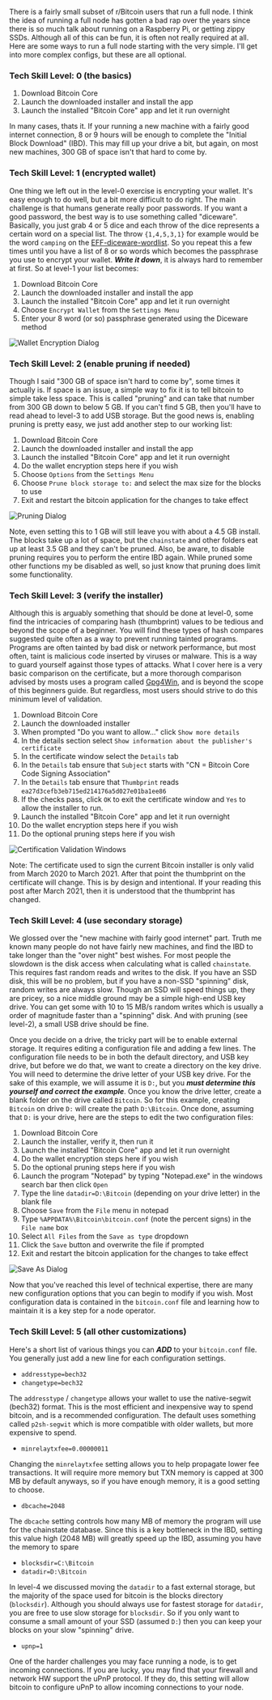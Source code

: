 There is a fairly small subset of r/Bitcoin users that run a full node.  I think the idea of running a full node has gotten a bad rap over the years since there is so much talk about running on a Raspberry Pi, or getting zippy SSDs.  Although all of this can be fun, it is often not really required at all.  Here are some ways to run a full node starting with the very simple.  I'll get into more complex configs, but these are all optional.

### Tech Skill Level: 0 (the basics)

1. Download Bitcoin Core
2. Launch the downloaded installer and install the app
9. Launch the installed "Bitcoin Core" app and let it run overnight

In many cases, thats it.  If your running a new machine with a fairly good internet connection, 8 or 9 hours will be enough to complete the "Initial Block Download" (IBD).  This may fill up your drive a bit, but again, on most new machines, 300 GB of space isn't that hard to come by.

### Tech Skill Level: 1 (encrypted wallet)

One thing we left out in the level-0 exercise is encrypting your wallet.  It's easy enough to do well, but a bit more difficult to do right.  The main challenge is that humans generate really poor passwords.  If you want a good password, the best way is to use something called "diceware".  Basically, you just grab 4 or 5 dice and each throw of the dice represents a certain word on a special list.  The throw `{1,4,5,3,1}` for example would be the word `camping` on the [EFF-diceware-wordlist](https://www.eff.org/files/2016/07/18/eff_large_wordlist.txt).  So you repeat this a few times until you have a list of 8 or so words which becomes the passphrase you use to encrypt your wallet.  ***Write it down***, it is always hard to remember at first.  So at level-1 your list becomes:

1. Download Bitcoin Core
2. Launch the downloaded installer and install the app
9. Launch the installed "Bitcoin Core" app and let it run overnight
4. Choose `Encrypt Wallet` from the `Settings Menu`
5. Enter your 8 word (or so) passphrase generated using the Diceware method

![Wallet Encryption Dialog](/assets/encrypt.png)

### Tech Skill Level: 2 (enable pruning if needed)

Though I said "300 GB of space isn't hard to come by", some times it actually is.  If space is an issue, a simple way to fix it is to tell bitcoin to simple take less space.  This is called "pruning" and can take that number from 300 GB down to below 5 GB.  If you can't find 5 GB, then you'll have to read ahead to level-3 to add USB storage.  But the good news is, enabling pruning is pretty easy, we just add another step to our working list:

1. Download Bitcoin Core
2. Launch the downloaded installer and install the app
9. Launch the installed "Bitcoin Core" app and let it run overnight
4. Do the wallet encryption steps here if you wish
5. Choose `Options` from the `Settings Menu`
6. Choose `Prune block storage to:` and select the max size for the blocks to use
7. Exit and restart the bitcoin application for the changes to take effect

![Pruning Dialog](/assets/prune.png)

Note, even setting this to 1 GB will still leave you with about a 4.5 GB install.  The blocks take up a lot of space, but the `chainstate` and other folders eat up at least 3.5 GB and they can't be pruned.  Also, be aware, to disable pruning requires you to perform the entire IBD again.  While pruned some other functions my be disabled as well, so just know that pruning does limit some functionality.

### Tech Skill Level: 3 (verify the installer)

Although this is arguably something that should be done at level-0, some find the intricacies of comparing hash (thumbprint) values to be tedious and beyond the scope of a beginner.  You will find these types of hash compares suggested quite often as a way to prevent running tainted programs.  Programs are often tainted by bad disk or network performance, but most often, taint is malicious code inserted by viruses or malware.  This is a way to guard yourself against those types of attacks.  What I cover here is a very basic comparison on the certificate, but a more thorough comparison advised by mosts uses a program called [Gpg4Win](), and is beyond the scope of this beginners guide.  But regardless, most users should strive to do this minimum level of validation.

1. Download Bitcoin Core
2. Launch the downloaded installer
3. When prompted "Do you want to allow..." click `Show more details`
4. In the details section select `Show information about the publisher's certificate`
5. In the certificate window select the `Details` tab
6. In the `Details` tab ensure that `Subject` starts with "CN = Bitcoin Core Code Signing Association"
7. In the `Details` tab ensure that `Thumbprint` reads `ea27d3cefb3eb715ed214176a5d027e01ba1ee86`
8. If the checks pass, click `OK` to exit the certificate window and `Yes` to allow the installer to run.
9. Launch the installed "Bitcoin Core" app and let it run overnight
10. Do the wallet encryption steps here if you wish
11. Do the optional pruning steps here if you wish

![Certification Validation Windows](/assets/uac.png)

Note: The certificate used to sign the current Bitcoin installer is only valid from March 2020 to March 2021.  After that point the thumbprint on the certificate will change.  This is by design and intentional.  If your reading this post after March 2021, then it is understood that the thumbprint has changed.

### Tech Skill Level: 4 (use secondary storage)

We glossed over the "new machine with fairly good internet" part.  Truth me known many people do not have fairly new machines, and find the IBD to take longer than the "over night" best wishes.  For most people the slowdown is the disk access when calculating what is called `chainstate`.  This requires fast random reads and writes to the disk.  If you have an SSD disk, this will be no problem, but if you have a non-SSD "spinning" disk, random writes are always slow.  Though an SSD will speed things up, they are pricey, so a nice middle ground may be a simple high-end USB key drive.  You can get some with 10 to 15 MB/s random writes which is usually a order of magnitude faster than a "spinning" disk.  And with pruning (see level-2), a small USB drive should be fine.

Once you decide on a drive, the tricky part will be to enable external storage.  It requires editing a configuration file and adding a few lines.  The configuration file needs to be in both the default directory, and USB key drive, but before we do that, we want to create a directory on the key drive.  You will need to determine the drive letter of your USB key drive.  For the sake of this example, we will assume it is `D:`, but you ***must determine this yourself and correct the example***.  Once you know the drive letter, create a blank folder on the drive called `Bitcoin`.  So for this example, creating `Bitcoin` on drive `D:` will create the path `D:\Bitcoin`.  Once done, assuming that `D:` is your drive, here are the steps to edit the two configuration files:

1. Download Bitcoin Core
2. Launch the installer, verify it, then run it
3. Launch the installed "Bitcoin Core" app and let it run overnight
4. Do the wallet encryption steps here if you wish
5. Do the optional pruning steps here if you wish
6. Launch the program "Notepad" by typing "Notepad.exe" in the windows search bar then click `Open`
7. Type the line `datadir=D:\Bitcoin` (depending on your drive letter) in the blank file
8. Choose `Save` from the `File` menu in notepad
9. Type `%APPDATA%\Bitcoin\bitcoin.conf` (note the percent signs) in the `File name` box
10. Select `All Files` from the `Save as type` dropdown
11. Click the `Save` button and overwrite the file if prompted
12. Exit and restart the bitcoin application for the changes to take effect

![Save As Dialog](/assets/usb.png)

Now that you've reached this level of technical expertise, there are many new configuration options that you can begin to modify if you wish.  Most configuration data is contained in the `bitcoin.conf` file and learning how to maintain it is a key step for a node operator.

### Tech Skill Level: 5 (all other customizations)

Here's a short list of various things you can ***ADD*** to your `bitcoin.conf` file.  You generally just add a new line for each configuration settings.

* `addresstype=bech32`
* `changetype=bech32`

The `addresstype` / `changetype` allows your wallet to use the native-segwit (bech32) format.  This is the most efficient and inexpensive way to spend bitcoin, and is a recommended configuration.  The default uses something called `p2sh-segwit` which is more compatible with older wallets, but more expensive to spend.

* `minrelaytxfee=0.00000011`

Changing the `minrelaytxfee` setting allows you to help propagate lower fee transactions.  It will require more memory but TXN memory is capped at 300 MB by default anyways, so if you have enough memory, it is a good setting to choose.

* `dbcache=2048`

The `dbcache` setting controls how many MB of memory the program will use for the chainstate database.  Since this is a key bottleneck in the IBD, setting this value high (2048 MB) will greatly speed up the IBD, assuming you have the memory to spare

* `blocksdir=C:\Bitcoin`
* `datadir=D:\Bitcoin`

In level-4 we discussed moving the `datadir` to a fast external storage, but the majority of the space used for bitcoin is the blocks directory (`blocksdir`).  Although you should always use for fastest storage for `datadir`, you are free to use slow storage for `blocksdir`.  So if you only want to consume a small amount of your SSD (assumed `D:`) then you can keep your blocks on your slow "spinning" drive.

* `upnp=1`

One of the harder challenges you may face running a node, is to get incoming connections.  If you are lucky, you may find that your firewall and network HW support the uPnP protocol.  If they do, this setting will allow bitcoin to configure uPnP to allow incoming connections to your node.
